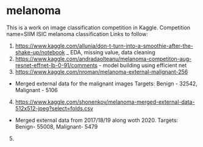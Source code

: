 # melanoma
This is a work on image classification competition in Kaggle. Competition name=SIIM ISIC melanoma classification 
Links to follow:

1. https://www.kaggle.com/allunia/don-t-turn-into-a-smoothie-after-the-shake-up/notebook _ EDA, missing value, data cleaning
2. https://www.kaggle.com/andradaolteanu/melanoma-competiton-aug-resnet-effnet-lb-0-91/comments - model building using efficient net
3. https://www.kaggle.com/nroman/melanoma-external-malignant-256 
- Merged external data for the malignant images Targets: Benign - 32542, Malignant - 5106
4. https://www.kaggle.com/shonenkov/melanoma-merged-external-data-512x512-jpeg?select=folds.csv  
- Merged external data from 2017/18/19 along woth 2020. Targets: Benign- 55008, Malignant- 5479
5. 
